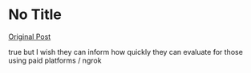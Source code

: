 # No Title

[Original Post](https://discourse.onlinedegree.iitm.ac.in/t/169029/316)

<p>true but I wish they can inform how quickly they can evaluate for those using paid platforms / ngrok</p>